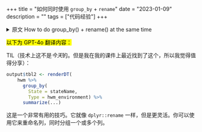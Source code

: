 +++
title = "如何同时使用 `group_by` + `rename`"
date = "2023-01-09"
description = ""
tags = ["代码经验"]
+++

<details>
<summary>原文 How to do group_by() + rename() at the same time</summary>
TIL (technically, it's not *today*. But I found this in my notes last semester, and I think it's worth sharing):

```r
output$tbl2 <- renderDT(
    hwm %>%
      group_by(
        State = stateName,
        Type = hwm_environment) %>%
      summarize(...)
```

This is a very useful trick. It's a bit like `dplyr::rename`, but it's more flexible. You can use it to rename columns, while grouping by one or more columns.
</details>

<mark>以下为 GPT-4o 翻译内容：</mark>

TIL（技术上这不是*今天*的。但是我在我的课件上最近找到了这个，所以我觉得值得分享）：

```r
output$tbl2 <- renderDT(
    hwm %>%
      group_by(
        State = stateName,
        Type = hwm_environment) %>%
      summarize(...)
```

这是一个非常有用的技巧。它就像 `dplyr::rename` 一样，但是更灵活。你可以使用它来重命名列，同时分组一个或多个列。
